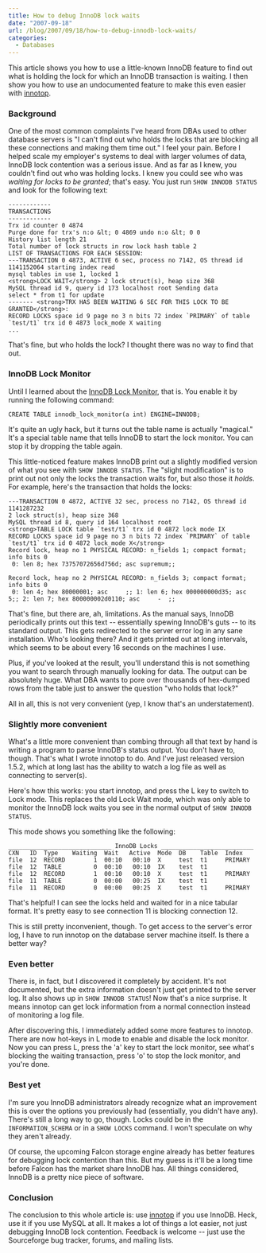 ```yaml
---
title: How to debug InnoDB lock waits
date: "2007-09-18"
url: /blog/2007/09/18/how-to-debug-innodb-lock-waits/
categories:
  - Databases
---
```

This article shows you how to use a little-known InnoDB feature to find out what is holding the lock for which an InnoDB transaction is waiting. I then show you how to use an undocumented feature to make this even easier with [innotop](http://code.google.com/p/innotop/).

### Background

One of the most common complaints I've heard from DBAs used to other database servers is "I can't find out who holds the locks that are blocking all these connections and making them time out." I feel your pain. Before I helped scale my employer's systems to deal with larger volumes of data, InnoDB lock contention was a serious issue. And as far as I knew, you couldn't find out who was holding locks. I knew you could see who was *waiting for locks to be granted*; that's easy. You just run `SHOW INNODB STATUS` and look for the following text:

```
------------
TRANSACTIONS
------------
Trx id counter 0 4874
Purge done for trx's n:o &lt; 0 4869 undo n:o &lt; 0 0
History list length 21
Total number of lock structs in row lock hash table 2
LIST OF TRANSACTIONS FOR EACH SESSION:
---TRANSACTION 0 4873, ACTIVE 6 sec, process no 7142, OS thread id 1141152064 starting index read
mysql tables in use 1, locked 1
<strong>LOCK WAIT</strong> 2 lock struct(s), heap size 368
MySQL thread id 9, query id 173 localhost root Sending data
select * from t1 for update
------- <strong>TRX HAS BEEN WAITING 6 SEC FOR THIS LOCK TO BE GRANTED</strong>:
RECORD LOCKS space id 9 page no 3 n bits 72 index `PRIMARY` of table `test/t1` trx id 0 4873 lock_mode X waiting
...
```

That's fine, but who holds the lock? I thought there was no way to find that out.

### InnoDB Lock Monitor

Until I learned about the <a href="http://dev.mysql.com/doc/en/innodb-monitor.html">InnoDB Lock Monitor</a>, that is. You enable it by running the following command:

```
CREATE TABLE innodb_lock_monitor(a int) ENGINE=INNODB;
```

It's quite an ugly hack, but it turns out the table name is actually "magical." It's a special table name that tells InnoDB to start the lock monitor. You can stop it by dropping the table again.

This little-noticed feature makes InnoDB print out a slightly modified version of what you see with `SHOW INNODB STATUS`. The "slight modification" is to print out not only the locks the transaction waits for, but also those it *holds*. For example, here's the transaction that holds the locks:

```
---TRANSACTION 0 4872, ACTIVE 32 sec, process no 7142, OS thread id 1141287232
2 lock struct(s), heap size 368
MySQL thread id 8, query id 164 localhost root
<strong>TABLE LOCK table `test/t1` trx id 0 4872 lock mode IX
RECORD LOCKS space id 9 page no 3 n bits 72 index `PRIMARY` of table `test/t1` trx id 0 4872 lock_mode X</strong>
Record lock, heap no 1 PHYSICAL RECORD: n_fields 1; compact format; info bits 0
 0: len 8; hex 73757072656d756d; asc supremum;;

Record lock, heap no 2 PHYSICAL RECORD: n_fields 3; compact format; info bits 0
 0: len 4; hex 80000001; asc     ;; 1: len 6; hex 000000000d35; asc      5;; 2: len 7; hex 800000002d0110; asc     -  ;;
```

That's fine, but there are, ah, limitations. As the manual says, InnoDB periodically prints out this text -- essentially spewing InnoDB's guts -- to its standard output. This gets redirected to the server error log in any sane installation. Who's looking there? And it gets printed out at long intervals, which seems to be about every 16 seconds on the machines I use.

Plus, if you've looked at the result, you'll understand this is not something you want to search through manually looking for data. The output can be absolutely huge. What DBA wants to pore over thousands of hex-dumped rows from the table just to answer the question "who holds that lock?"

All in all, this is not very convenient (yep, I know that's an understatement).

### Slightly more convenient

What's a little more convenient than combing through all that text by hand is writing a program to parse InnoDB's status output. You don't have to, though. That's what I wrote innotop to do. And I've just released version 1.5.2, which at long last has the ability to watch a log file as well as connecting to server(s).

Here's how this works: you start innotop, and press the L key to switch to Lock mode. This replaces the old Lock Wait mode, which was only able to monitor the InnoDB lock waits you see in the normal output of `SHOW INNODB STATUS`.

This mode shows you something like the following:

```
_____________________________ InnoDB Locks __________________________
CXN   ID  Type    Waiting  Wait   Active  Mode  DB    Table  Index
file  12  RECORD        1  00:10   00:10  X     test  t1     PRIMARY
file  12  TABLE         0  00:10   00:10  IX    test  t1
file  12  RECORD        1  00:10   00:10  X     test  t1     PRIMARY
file  11  TABLE         0  00:00   00:25  IX    test  t1
file  11  RECORD        0  00:00   00:25  X     test  t1     PRIMARY
```

That's helpful! I can see the locks held and waited for in a nice tabular format. It's pretty easy to see connection 11 is blocking connection 12.

This is still pretty inconvenient, though. To get access to the server's error log, I have to run innotop on the database server machine itself. Is there a better way?

### Even better

There is, in fact, but I discovered it completely by accident. It's not documented, but the extra information doesn't just get printed to the server log. It also shows up in `SHOW INNODB STATUS`! Now that's a nice surprise. It means innotop can get lock information from a normal connection instead of monitoring a log file.

After discovering this, I immediately added some more features to innotop. There are now hot-keys in L mode to enable and disable the lock monitor. Now you can press L, press the 'a' key to start the lock monitor, see what's blocking the waiting transaction, press 'o' to stop the lock monitor, and you're done.

### Best yet

I'm sure you InnoDB administrators already recognize what an improvement this is over the options you previously had (essentially, you didn't have any). There's still a long way to go, though. Locks could be in the `INFORMATION_SCHEMA` or in a `SHOW LOCKS` command. I won't speculate on why they aren't already.

Of course, the upcoming Falcon storage engine already has better features for debugging lock contention than this. But my guess is it'll be a long time before Falcon has the market share InnoDB has. All things considered, InnoDB is a pretty nice piece of software.

### Conclusion

The conclusion to this whole article is: use [innotop](http://code.google.com/p/innotop/) if you use InnoDB. Heck, use it if you use MySQL at all. It makes a lot of things a lot easier, not just debugging InnoDB lock contention. Feedback is welcome -- just use the Sourceforge bug tracker, forums, and mailing lists.


